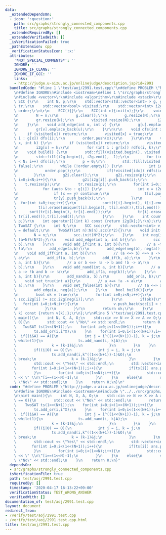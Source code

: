 ```yaml
---
data:
  _extendedDependsOn:
  - icon: ':question:'
    path: src/graphs/strongly_connected_components.cpp
    title: src/graphs/strongly_connected_components.cpp
  _extendedRequiredBy: []
  _extendedVerifiedWith: []
  _isVerificationFailed: true
  _pathExtension: cpp
  _verificationStatusIcon: ':x:'
  attributes:
    '*NOT_SPECIAL_COMMENTS*': ''
    IGNORE: ''
    IGNORE_IF_CLANG: ''
    IGNORE_IF_GCC: ''
    links:
    - http://judge.u-aizu.ac.jp/onlinejudge/description.jsp?id=2991
  bundledCode: "#line 1 \"test/aoj/2991.test.cpp\"\n#define PROBLEM \"http://judge.u-aizu.ac.jp/onlinejudge/description.jsp?id=2991\"\
    \n#define IGNORE\n#include <iostream>\n#line 1 \"src/graphs/strongly_connected_components.cpp\"\
    \n#include <vector>\r\n#include <algorithm>\r\n#include <stack>\r\n\r\nstruct\
    \ SCC {\r\n    int N, p;\r\n    std::vector<std::vector<int> > g, gr, g2i, t,\
    \ tr;\r\n    std::vector<bool> visited;\r\n    std::vector<int> i2g;\r\n    std::stack<int>\
    \ order;\r\n\r\n    SCC(){}\r\n    SCC(int n){init(n);}\r\n    void init(int n){\r\
    \n        N = n;\r\n        g.clear();\r\n        g.resize(N);\r\n        gr.clear();\r\
    \n        gr.resize(N);\r\n        visited.resize(N);\r\n        i2g.resize(N);\r\
    \n    }\r\n    void add_edge(int u, int v) {\r\n        g[u].emplace_back(v);\r\
    \n        gr[v].emplace_back(u);\r\n    }\r\n\r\n    void dfs(int x) {\r\n   \
    \     if (visited[x]) return;\r\n        visited[x] = true;\r\n        for (int\
    \ i : g[x]) dfs(i);\r\n        order.push(x);\r\n    }\r\n\r\n    void rdfs(int\
    \ x, int k) {\r\n        if (visited[x]) return;\r\n        visited[x] = true;\r\
    \n        i2g[x] = k;\r\n        for (int i : gr[x]) rdfs(i, k);\r\n    }\r\n\r\
    \n    void build() {\r\n        std::fill(visited.begin(), visited.end(), false);\r\
    \n        std::fill(i2g.begin(), i2g.end(), -1);\r\n        for (int i = 0; i\
    \ < N; i++) dfs(i);\r\n        p = 0;\r\n        std::fill(visited.begin(), visited.end(),\
    \ false);\r\n        while (!order.empty()) {\r\n            int idx = order.top();\r\
    \n            order.pop();\r\n            if(!visited[idx]) rdfs(idx, p++);\r\n\
    \        }\r\n        g2i.clear();\r\n        g2i.resize(p);\r\n        for(int\
    \ i=0;i<N;i++){\r\n            g2i[i2g[i]].push_back(i);\r\n        }\r\n    \
    \    t.resize(p);\r\n        tr.resize(p);\r\n        for(int i=0;i<N;i++){\r\n\
    \            for (auto &to : g[i]) {\r\n                int x = i2g[i], y = i2g[to];\r\
    \n                if (x == y) continue;\r\n                t[x].push_back(y);\r\
    \n                tr[y].push_back(x);\r\n            }\r\n        }\r\n      \
    \  for(int i=0;i<p;i++){\r\n            sort(t[i].begin(), t[i].end());\r\n  \
    \          t[i].erase(unique(t[i].begin(), t[i].end()),t[i].end());\r\n      \
    \      sort(tr[i].begin(), tr[i].end());\r\n            tr[i].erase(unique(tr[i].begin(),\
    \ tr[i].end()),tr[i].end());\r\n        }\r\n    }\r\n    int count() const {return\
    \ p;}\r\n    int operator[](int k) const {return i2g[k];}\r\n};\r\n\r\nstruct\
    \ TwoSAT {\r\n    int N;\r\n    SCC scc;\r\n    std::vector<int> v;\r\n    TwoSAT()\
    \ = default;\r\n    TwoSAT(int n):N(n),scc(n*2){}\r\n    void init(int n){\r\n\
    \        N = n;\r\n        scc.init(N*2);\r\n    }\r\n    int neg(int a){return\
    \ (a+N)%(N*2);}\r\n    void add_edge(int a, int b){\r\n        scc.add_edge(a,\
    \ b);\r\n    }\r\n    void add_if(int a, int b){\r\n        // a -> b <=> !b ->\
    \ !a\r\n        add_edge(a,b);\r\n        add_edge(neg(b), neg(a));\r\n    }\r\
    \n    void add_iff(int a, int b){\r\n        // (a <=> b) <=> a -> b and b ->\
    \ a\r\n        add_if(a, b);\r\n        add_if(b, a);\r\n    }\r\n    void add_or(int\
    \ a, int b){\r\n        // a or b <=> !a -> b and !b -> a\r\n        add_if(neg(a),\
    \ b);\r\n    }\r\n    void add_nand(int a, int b){\r\n        // a nand b <=>\
    \ a -> !b and b -> !a\r\n        add_if(a, neg(b));\r\n    }\r\n    void add_xor(int\
    \ a, int b){\r\n        add_nand(a, b);\r\n        add_or(a, b);\r\n    }\r\n\
    \    void set_true(int a){\r\n        // a <=> !a -> a\r\n        add_edge(neg(a),\
    \ a);\r\n    }\r\n    void set_false(int a){\r\n        // !a <=> a -> !a\r\n\
    \        add_edge(a, neg(a));\r\n    }\r\n    bool build(){\r\n        scc.build();\r\
    \n        bool ok = true;\r\n        for(int i=0;i<N;i++){\r\n            ok &=\
    \ scc.i2g[i] != scc.i2g[neg(i)];\r\n        }\r\n        if(ok){\r\n         \
    \   for(int i=0;i<N;i++){\r\n                v.push_back(scc[i] > scc[neg(i)]);\r\
    \n            }\r\n        }\r\n        return ok;\r\n    }\r\n    int operator[](int\
    \ k) const {return v[k];};\r\n};\r\n#line 5 \"test/aoj/2991.test.cpp\"\n\nint\
    \ main(){\n    int N, X, A, O;\n    std::cin >> N >> X >> A >> O;\n    if(X ==\
    \ 0){\n        std::cout << \"No\" << std::endl;\n        return 0;\n    }\n \
    \   TwoSAT ts(1<<(N+1));\n    for(int i=0;i<(1<<(N+1));i++){\n        ts.add_nand(i,i^X);\n\
    \        ts.add_or(i,i^X);\n    }\n    for(int i=0;i<(1<<(N+1));i++){\n      \
    \  if((i&A) == A){\n            int j = i^((1<<(N+1))-1), k = j;\n           \
    \ while(1){\n                ts.add_nand(i, k|A);\n                if(k==0) break;\n\
    \                k = (k-1)&j;\n            }\n        }\n    }\n    for(int i=0;i<(1<<(N+1));i++){\n\
    \        if((i|O) == O){\n            int j = i, k = j;\n            while(1){\n\
    \                ts.add_nand(i,k^((1<<(N+1))-1)&O);\n                if(k==0)\
    \ break;\n                k = (k-1)&j;\n            }\n        }\n    }\n    if(ts.build()){\n\
    \        std::cout << \"Yes\" << std::endl;\n        std::vector<int> ans;\n \
    \       for(int i=0;i<(1<<(N+1));i++){\n            if(ts[i]) ans.push_back(i);\n\
    \        }\n        for(int i=0;i<(1<<N);i++){\n            std::cout << ans[i]\
    \ << \" \\n\"[i==(1<<N)-1];\n        }\n    }\n    else{\n        std::cout <<\
    \ \"No\" << std::endl;\n    }\n    return 0;\n}\n"
  code: "#define PROBLEM \"http://judge.u-aizu.ac.jp/onlinejudge/description.jsp?id=2991\"\
    \n#define IGNORE\n#include <iostream>\n#include \"../../src/graphs/strongly_connected_components.cpp\"\
    \n\nint main(){\n    int N, X, A, O;\n    std::cin >> N >> X >> A >> O;\n    if(X\
    \ == 0){\n        std::cout << \"No\" << std::endl;\n        return 0;\n    }\n\
    \    TwoSAT ts(1<<(N+1));\n    for(int i=0;i<(1<<(N+1));i++){\n        ts.add_nand(i,i^X);\n\
    \        ts.add_or(i,i^X);\n    }\n    for(int i=0;i<(1<<(N+1));i++){\n      \
    \  if((i&A) == A){\n            int j = i^((1<<(N+1))-1), k = j;\n           \
    \ while(1){\n                ts.add_nand(i, k|A);\n                if(k==0) break;\n\
    \                k = (k-1)&j;\n            }\n        }\n    }\n    for(int i=0;i<(1<<(N+1));i++){\n\
    \        if((i|O) == O){\n            int j = i, k = j;\n            while(1){\n\
    \                ts.add_nand(i,k^((1<<(N+1))-1)&O);\n                if(k==0)\
    \ break;\n                k = (k-1)&j;\n            }\n        }\n    }\n    if(ts.build()){\n\
    \        std::cout << \"Yes\" << std::endl;\n        std::vector<int> ans;\n \
    \       for(int i=0;i<(1<<(N+1));i++){\n            if(ts[i]) ans.push_back(i);\n\
    \        }\n        for(int i=0;i<(1<<N);i++){\n            std::cout << ans[i]\
    \ << \" \\n\"[i==(1<<N)-1];\n        }\n    }\n    else{\n        std::cout <<\
    \ \"No\" << std::endl;\n    }\n    return 0;\n}"
  dependsOn:
  - src/graphs/strongly_connected_components.cpp
  isVerificationFile: true
  path: test/aoj/2991.test.cpp
  requiredBy: []
  timestamp: '2020-04-17 16:13:22+09:00'
  verificationStatus: TEST_WRONG_ANSWER
  verifiedWith: []
documentation_of: test/aoj/2991.test.cpp
layout: document
redirect_from:
- /verify/test/aoj/2991.test.cpp
- /verify/test/aoj/2991.test.cpp.html
title: test/aoj/2991.test.cpp
---
```

